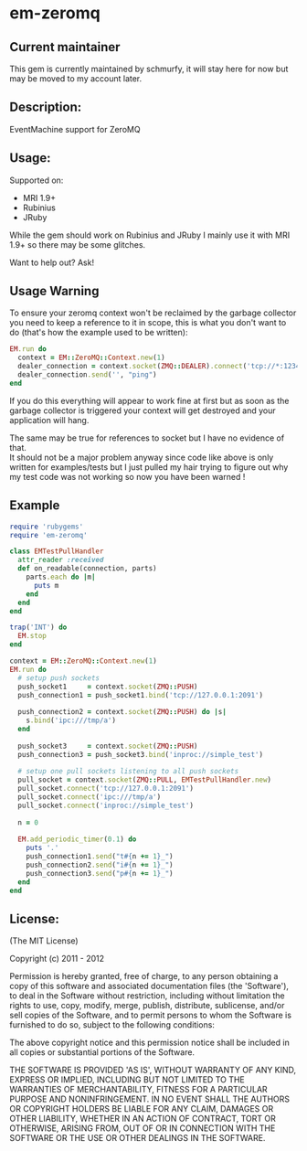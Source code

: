 # em-zeromq #

## Current maintainer ##

This gem is currently maintained by schmurfy, it will stay here for now
but may be moved to my account later.

## Description: ##

EventMachine support for ZeroMQ

## Usage: ##

Supported on:

- MRI 1.9+
- Rubinius
- JRuby

While the gem should work on Rubinius and JRuby I mainly use it with MRI 1.9+ so
there may be some glitches.

Want to help out? Ask!

## Usage Warning ##

To ensure your zeromq context won't be reclaimed by the garbage collector you need
to keep a reference to it in scope, this is what you don't want to do (that's how the example used to be written):

```ruby
EM.run do
  context = EM::ZeroMQ::Context.new(1)
  dealer_connection = context.socket(ZMQ::DEALER).connect('tcp://*:1234')
  dealer_connection.send('', "ping")
end
```

If you do this everything will appear to work fine at first but as soon as the garbage collector
is triggered your context will get destroyed and your application will hang.

The same may be true for references to socket but I have no evidence of that.  
It should not be a major problem anyway since code like above is only written for examples/tests
but I just pulled my hair trying to figure out why my test code was not working so now you
have been warned !


## Example ##
```ruby
require 'rubygems'
require 'em-zeromq'

class EMTestPullHandler
  attr_reader :received
  def on_readable(connection, parts)
    parts.each do |m|
      puts m
    end
  end
end

trap('INT') do
  EM.stop
end

context = EM::ZeroMQ::Context.new(1)
EM.run do
  # setup push sockets
  push_socket1     = context.socket(ZMQ::PUSH)  
  push_connection1 = push_socket1.bind('tcp://127.0.0.1:2091')
  
  push_connection2 = context.socket(ZMQ::PUSH) do |s|
    s.bind('ipc:///tmp/a')
  end
  
  push_socket3     = context.socket(ZMQ::PUSH)
  push_connection3 = push_socket3.bind('inproc://simple_test')
  
  # setup one pull sockets listening to all push sockets
  pull_socket = context.socket(ZMQ::PULL, EMTestPullHandler.new)
  pull_socket.connect('tcp://127.0.0.1:2091')
  pull_socket.connect('ipc:///tmp/a')
  pull_socket.connect('inproc://simple_test')
  
  n = 0
  
  EM.add_periodic_timer(0.1) do
    puts '.'
    push_connection1.send("t#{n += 1}_")
    push_connection2.send("i#{n += 1}_")
    push_connection3.send("p#{n += 1}_")
  end
end
```

## License: ##

(The MIT License)

Copyright (c) 2011 - 2012

Permission is hereby granted, free of charge, to any person obtaining
a copy of this software and associated documentation files (the
'Software'), to deal in the Software without restriction, including
without limitation the rights to use, copy, modify, merge, publish,
distribute, sublicense, and/or sell copies of the Software, and to
permit persons to whom the Software is furnished to do so, subject to
the following conditions:

The above copyright notice and this permission notice shall be
included in all copies or substantial portions of the Software.

THE SOFTWARE IS PROVIDED 'AS IS', WITHOUT WARRANTY OF ANY KIND,
EXPRESS OR IMPLIED, INCLUDING BUT NOT LIMITED TO THE WARRANTIES OF
MERCHANTABILITY, FITNESS FOR A PARTICULAR PURPOSE AND NONINFRINGEMENT.
IN NO EVENT SHALL THE AUTHORS OR COPYRIGHT HOLDERS BE LIABLE FOR ANY
CLAIM, DAMAGES OR OTHER LIABILITY, WHETHER IN AN ACTION OF CONTRACT,
TORT OR OTHERWISE, ARISING FROM, OUT OF OR IN CONNECTION WITH THE
SOFTWARE OR THE USE OR OTHER DEALINGS IN THE SOFTWARE.
